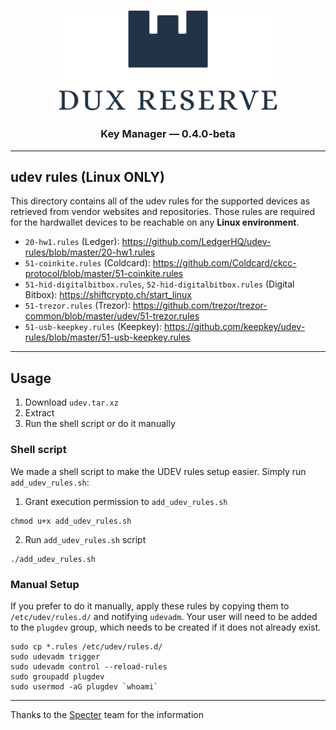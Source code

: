 <p align="center">
  <img src=../public/img/logos/dux-logo-with-text.svg width="350" title="Dux Reserve">
</p>
<h3 align="center">
  Key Manager — 0.4.0-beta
</h3>


----


## udev rules (Linux ONLY)

This directory contains all of the udev rules for the supported devices as retrieved from vendor websites and repositories.
Those rules are required for the hardwallet devices to be reachable on any **Linux environment**.

 - `20-hw1.rules` (Ledger): https://github.com/LedgerHQ/udev-rules/blob/master/20-hw1.rules
 - `51-coinkite.rules` (Coldcard): https://github.com/Coldcard/ckcc-protocol/blob/master/51-coinkite.rules
 - `51-hid-digitalbitbox.rules`, `52-hid-digitalbitbox.rules` (Digital Bitbox): https://shiftcrypto.ch/start_linux
 - `51-trezor.rules` (Trezor): https://github.com/trezor/trezor-common/blob/master/udev/51-trezor.rules
 - `51-usb-keepkey.rules` (Keepkey): https://github.com/keepkey/udev-rules/blob/master/51-usb-keepkey.rules


----

## Usage

1. Download `udev.tar.xz`
2. Extract
3. Run the shell script or do it manually

### Shell script

We made a shell script to make the UDEV rules setup easier. Simply run `add_udev_rules.sh`:

1. Grant execution permission to `add_udev_rules.sh`

```
chmod u+x add_udev_rules.sh
```

2. Run `add_udev_rules.sh` script

```
./add_udev_rules.sh
```

### Manual Setup

If you prefer to do it manually, apply these rules by copying them to `/etc/udev/rules.d/` and notifying `udevadm`.
Your user will need to be added to the `plugdev` group, which needs to be created if it does not already exist.

```
sudo cp *.rules /etc/udev/rules.d/
sudo udevadm trigger
sudo udevadm control --reload-rules
sudo groupadd plugdev
sudo usermod -aG plugdev `whoami`
```


----


Thanks to the [Specter](https://github.com/cryptoadvance/specter-desktop/tree/master/udev) team for the information